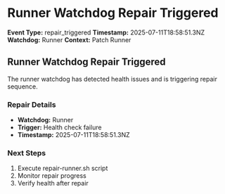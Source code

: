 # Runner Watchdog Repair Triggered

**Event Type:** repair_triggered
**Timestamp:** 2025-07-11T18:58:51.3NZ
**Watchdog:** Runner
**Context:** Patch Runner


## Runner Watchdog Repair Triggered

The runner watchdog has detected health issues and is triggering repair sequence.

### Repair Details
- **Watchdog:** Runner
- **Trigger:** Health check failure
- **Timestamp:** 2025-07-11T18:58:51.3NZ

### Next Steps
1. Execute repair-runner.sh script
2. Monitor repair progress
3. Verify health after repair


